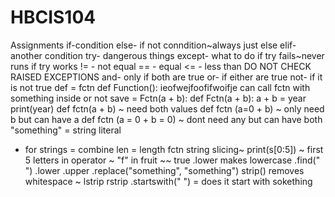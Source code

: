 # HBCIS104
Assignments
if-condition
else- if not conndition~always just else
elif- another condition
try- dangerous things
except- what to do if try fails~never runs if try works
!= - not equal
== - equal
<= - less than
DO NOT CHECK RAISED EXCEPTIONS
and- only if both are true
or- if either are true
not- if it is not true
def = fctn
def Function():
  ieofwejfoofifwoifje
 can call fctn with something inside or not
 save = Fctn(a + b):
 def Fctn(a + b):
     a + b = year
     print(year)
   def fctn(a + b) ~ need both values
   def fctn (a=0 + b) ~ only need b but can have a
   def fctn (a = 0 + b = 0) ~ dont need any but can have both
"something" = string literal
+ for strings = combine
len = length fctn
string slicing~ print(s[0:5]) ~ first 5 letters
in operator ~ "f" in fruit ~~ true
.lower makes lowercase
.find(" ")
.lower
.upper
.replace("something", "something")
strip() removes whitespace ~ lstrip rstrip
.startswith(" ") = does it start with sokething
